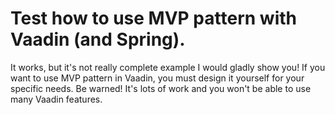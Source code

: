 <h1>Test how to use MVP pattern with Vaadin (and Spring).</h1>

<p>It works, but it's not really complete 
example I would gladly show you! 
If you want to use MVP pattern in Vaadin, 
you must design it yourself for your specific needs. 
Be warned! It's lots of work and you won't 
be able to use many Vaadin features.
</p> 
